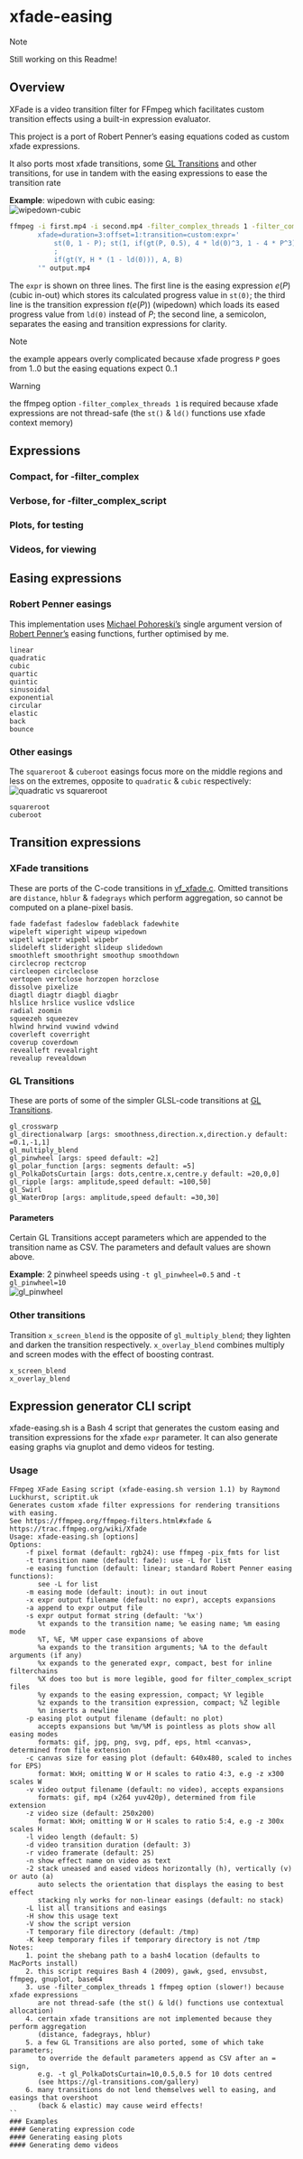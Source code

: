 # xfade-easing
> [!NOTE]  
> Still working on this Readme!
## Overview

XFade is a video transition filter for FFmpeg which facilitates custom transition effects using a built-in expression evaluator.

This project is a port of Robert Penner’s easing equations coded as custom xfade expressions.

It also ports most xfade transitions, some [GL Transitions](https://github.com/gl-transitions/gl-transitions) and other transitions, for use in tandem with the easing expressions to ease the transition rate

**Example**: wipedown with cubic easing:  
![wipedown-cubic](assets/wipedown-cubic.gif)
```bash
ffmpeg -i first.mp4 -i second.mp4 -filter_complex_threads 1 -filter_complex "
       xfade=duration=3:offset=1:transition=custom:expr='
           st(0, 1 - P); st(1, if(gt(P, 0.5), 4 * ld(0)^3, 1 - 4 * P^3)); st(0, 1 - ld(1))
           ;
           if(gt(Y, H * (1 - ld(0))), A, B)
       '" output.mp4
```
The `expr` is shown on three lines. The first line is the easing expression $e(P)$ (cubic in-out) which stores its calculated progress value in `st(0)`; the third line is the  transition expression $t(e(P))$ (wipedown) which loads its eased progress value from `ld(0)` instead of $P$; the second line, a semicolon, separates the easing and transition expressions for clarity.

> [!NOTE]  
> the example appears overly complicated because xfade progress `P` goes from 1..0 but the easing equations expect 0..1

> [!WARNING] 
> the ffmpeg option `-filter_complex_threads 1` is required because xfade expressions are not thread-safe (the `st()` & `ld()` functions use xfade context memory)

## Expressions
### Compact, for -filter_complex
### Verbose, for -filter_complex_script
### Plots, for testing
### Videos, for viewing

## Easing expressions

### Robert Penner easings
This implementation uses [Michael Pohoreski’s](https://github.com/Michaelangel007/easing) single argument version of [Robert Penner’s](http://robertpenner.com/easing/) easing functions, further optimised by me.

	linear  
	quadratic  
	cubic  
	quartic  
	quintic  
	sinusoidal  
	exponential  
	circular  
	elastic  
	back  
	bounce

### Other easings
The `squareroot` & `cuberoot` easings focus more on the middle regions and less on the extremes, opposite to `quadratic` & `cubic` respectively:  
![quadratic vs squareroot](assets/quadratic-squareroot.png)

	squareroot  
	cuberoot

## Transition expressions

### XFade transitions
These are ports of the C-code transitions in [vf_xfade.c](https://github.com/FFmpeg/FFmpeg/blob/master/libavfilter/vf_xfade.c).
Omitted transitions are `distance`, `hblur` & `fadegrays` which perform aggregation, so cannot be computed on a plane-pixel basis.

	fade fadefast fadeslow fadeblack fadewhite  
	wipeleft wiperight wipeup wipedown  
	wipetl wipetr wipebl wipebr  
	slideleft slideright slideup slidedown  
	smoothleft smoothright smoothup smoothdown  
	circlecrop rectcrop  
	circleopen circleclose  
	vertopen vertclose horzopen horzclose  
	dissolve pixelize  
	diagtl diagtr diagbl diagbr  
	hlslice hrslice vuslice vdslice  
	radial zoomin  
	squeezeh squeezev  
	hlwind hrwind vuwind vdwind  
	coverleft coverright  
	coverup coverdown  
	revealleft revealright  
	revealup revealdown

### GL Transitions
These are ports of some of the simpler GLSL-code transitions at [GL Transitions](https://github.com/gl-transitions/gl-transitions).

	gl_crosswarp  
	gl_directionalwarp [args: smoothness,direction.x,direction.y default: =0.1,-1,1]  
	gl_multiply_blend  
	gl_pinwheel [args: speed default: =2]  
	gl_polar_function [args: segments default: =5]  
	gl_PolkaDotsCurtain [args: dots,centre.x,centre.y default: =20,0,0]  
	gl_ripple [args: amplitude,speed default: =100,50]  
	gl_Swirl  
	gl_WaterDrop [args: amplitude,speed default: =30,30]

#### Parameters
Certain GL Transitions accept parameters which are appended to the transition name as CSV.
The parameters and default values are shown above.

**Example**: 2 pinwheel speeds using `-t gl_pinwheel=0.5` and `-t gl_pinwheel=10`  
![gl_pinwheel](assets/gl_pinwheel-10.gif)

### Other transitions
Transition `x_screen_blend` is the opposite of `gl_multiply_blend`; they lighten and darken the transition respectively.
`x_overlay_blend` combines multiply and screen modes with the effect of boosting contrast.

	x_screen_blend  
	x_overlay_blend

## Expression generator CLI script
xfade-easing.sh is a Bash 4 script that generates the custom easing and transition expressions for the xfade `expr` parameter.
It can also generate easing graphs via gnuplot and demo videos for testing.

### Usage
```
FFmpeg XFade Easing script (xfade-easing.sh version 1.1) by Raymond Luckhurst, scriptit.uk
Generates custom xfade filter expressions for rendering transitions with easing.
See https://ffmpeg.org/ffmpeg-filters.html#xfade & https://trac.ffmpeg.org/wiki/Xfade
Usage: xfade-easing.sh [options]
Options:
    -f pixel format (default: rgb24): use ffmpeg -pix_fmts for list
    -t transition name (default: fade): use -L for list
    -e easing function (default: linear; standard Robert Penner easing functions):
       see -L for list
    -m easing mode (default: inout): in out inout
    -x expr output filename (default: no expr), accepts expansions
    -a append to expr output file
    -s expr output format string (default: '%x')
       %t expands to the transition name; %e easing name; %m easing mode
       %T, %E, %M upper case expansions of above
       %a expands to the transition arguments; %A to the default arguments (if any)
       %x expands to the generated expr, compact, best for inline filterchains
       %X does too but is more legible, good for filter_complex_script files
       %y expands to the easing expression, compact; %Y legible
       %z expands to the transition expression, compact; %Z legible
       %n inserts a newline
    -p easing plot output filename (default: no plot)
       accepts expansions but %m/%M is pointless as plots show all easing modes
       formats: gif, jpg, png, svg, pdf, eps, html <canvas>, determined from file extension
    -c canvas size for easing plot (default: 640x480, scaled to inches for EPS)
       format: WxH; omitting W or H scales to ratio 4:3, e.g -z x300 scales W
    -v video output filename (default: no video), accepts expansions
       formats: gif, mp4 (x264 yuv420p), determined from file extension
    -z video size (default: 250x200)
       format: WxH; omitting W or H scales to ratio 5:4, e.g -z 300x scales H
    -l video length (default: 5)
    -d video transition duration (default: 3)
    -r video framerate (default: 25)
    -n show effect name on video as text
    -2 stack uneased and eased videos horizontally (h), vertically (v) or auto (a)
       auto selects the orientation that displays the easing to best effect
       stacking nly works for non-linear easings (default: no stack)
    -L list all transitions and easings
    -H show this usage text
    -V show the script version
    -T temporary file directory (default: /tmp)
    -K keep temporary files if temporary directory is not /tmp
Notes:
    1. point the shebang path to a bash4 location (defaults to MacPorts install)
    2. this script requires Bash 4 (2009), gawk, gsed, envsubst, ffmpeg, gnuplot, base64
    3. use -filter_complex_threads 1 ffmpeg option (slower!) because xfade expressions
       are not thread-safe (the st() & ld() functions use contextual allocation)
    4. certain xfade transitions are not implemented because they perform aggregation
       (distance, fadegrays, hblur)
    5. a few GL Transitions are also ported, some of which take parameters;
       to override the default parameters append as CSV after an = sign,
       e.g. -t gl_PolkaDotsCurtain=10,0.5,0.5 for 10 dots centred
       (see https://gl-transitions.com/gallery)
    6. many transitions do not lend themselves well to easing, and easings that overshoot
       (back & elastic) may cause weird effects!
``
### Examples
#### Generating expression code
#### Generating easing plots
#### Generating demo videos
